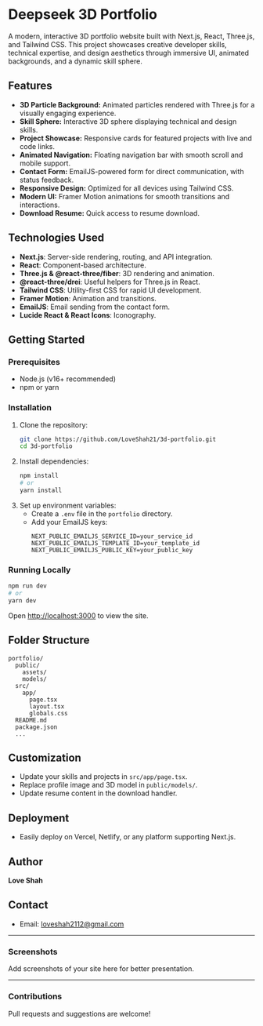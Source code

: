 # Deepseek 3D Portfolio

A modern, interactive 3D portfolio website built with Next.js, React, Three.js, and Tailwind CSS. This project showcases creative developer skills, technical expertise, and design aesthetics through immersive UI, animated backgrounds, and a dynamic skill sphere.

## Features

- **3D Particle Background:** Animated particles rendered with Three.js for a visually engaging experience.
- **Skill Sphere:** Interactive 3D sphere displaying technical and design skills.
- **Project Showcase:** Responsive cards for featured projects with live and code links.
- **Animated Navigation:** Floating navigation bar with smooth scroll and mobile support.
- **Contact Form:** EmailJS-powered form for direct communication, with status feedback.
- **Responsive Design:** Optimized for all devices using Tailwind CSS.
- **Modern UI:** Framer Motion animations for smooth transitions and interactions.
- **Download Resume:** Quick access to resume download.

## Technologies Used

- **Next.js**: Server-side rendering, routing, and API integration.
- **React**: Component-based architecture.
- **Three.js & @react-three/fiber**: 3D rendering and animation.
- **@react-three/drei**: Useful helpers for Three.js in React.
- **Tailwind CSS**: Utility-first CSS for rapid UI development.
- **Framer Motion**: Animation and transitions.
- **EmailJS**: Email sending from the contact form.
- **Lucide React & React Icons**: Iconography.

## Getting Started

### Prerequisites

- Node.js (v16+ recommended)
- npm or yarn

### Installation

1. Clone the repository:
   ```bash
   git clone https://github.com/LoveShah21/3d-portfolio.git
   cd 3d-portfolio
   ```
2. Install dependencies:
   ```bash
   npm install
   # or
   yarn install
   ```
3. Set up environment variables:
   - Create a `.env` file in the `portfolio` directory.
   - Add your EmailJS keys:
     ```env
     NEXT_PUBLIC_EMAILJS_SERVICE_ID=your_service_id
     NEXT_PUBLIC_EMAILJS_TEMPLATE_ID=your_template_id
     NEXT_PUBLIC_EMAILJS_PUBLIC_KEY=your_public_key
     ```

### Running Locally

```bash
npm run dev
# or
yarn dev
```

Open [http://localhost:3000](http://localhost:3000) to view the site.

## Folder Structure

```
portfolio/
  public/
    assets/
    models/
  src/
    app/
      page.tsx
      layout.tsx
      globals.css
  README.md
  package.json
  ...
```

## Customization

- Update your skills and projects in `src/app/page.tsx`.
- Replace profile image and 3D model in `public/models/`.
- Update resume content in the download handler.

## Deployment

- Easily deploy on Vercel, Netlify, or any platform supporting Next.js.

## Author

**Love Shah**

## Contact

- Email: loveshah2112@gmail.com

---

### Screenshots

Add screenshots of your site here for better presentation.

---

### Contributions

Pull requests and suggestions are welcome!
